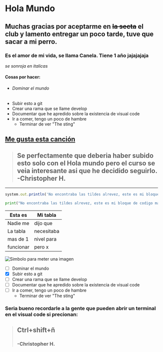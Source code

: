 <!--HEADINGS-->
<!--Este es otro comentario, me gustan las patatas-->

# Hola Mundo
## Muchas gracias por aceptarme en ~~la secta~~ el club y lamento entregar un poco tarde, tuve que sacar a mi perro.
### Es el **amor** de mi vida, se llama Canela. Tiene 1 año jajajajaja

*se sonroja en italicas*

<!--Lista desordenada-->
#### Cosas por hacer:

* ###### Dominar el mundo
* Subir esto a git
* Crear una rama que se llame develop
* Documentar que he apredido sobre la existencia de visual code
* Ir a comer, tengo un poco de hambre
    * Terminar de ver "The sting" 

## [Me gusta esta canción](https://www.youtube.com/watch?v=5cbjrTNSq0I "Hola, soy un mensaje que no te deja ver la url jajajaja saludos")

> ## Se perfectamente que deberia haber subido esto solo con el Hola mundo pero el curso se veia interesante asi que he decidido seguirlo. -Christopher H.

---

``` javascript
system.out.println('No encontraba las tildes alrevez, este es mi bloque de codigo marca acme')
```

``` python
print("No encontraba las tildes alrevez, este es mi bloque de codigo marca acme MK2")
```

|Esta es    |Mi tabla   |
|-----------|-----------|
|Nadie me   | dijo que  |
|La tabla   |necesitaba |
|mas de 1   | nivel para|
|funcionar  | pero x    |

![Simbolo para meter una imagen](https://c.tenor.com/4gPD1ccxrVgAAAAC/rick-ashley-dance.gif "jejejeje hola")

<!--Lista de git-->

* [ ] Dominar el mundo
* [x] Subir esto a git
* [ ] Crear una rama que se llame develop
* [ ] Documentar que he apredido sobre la existencia de visual code
* [ ] Ir a comer, tengo un poco de hambre
    * Terminar de ver "The sting" 

### Seria bueno recordarle a la gente que pueden abrir un terminal en el visual code si precionan:
> ## Ctrl+shift+ñ 
> ### -Christopher H.
